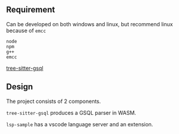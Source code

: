 ## Requirement
Can be developed on both windows and linux, but recommend linux because of `emcc`
```
node
npm
g++
emcc
```
[tree-sitter-gsql](./tree-sitter-gsql/readme.md)

## Design
The project consists of 2 components.

`tree-sitter-gsql` produces a GSQL parser in WASM.

`lsp-sample` has a vscode language server and an extension.
